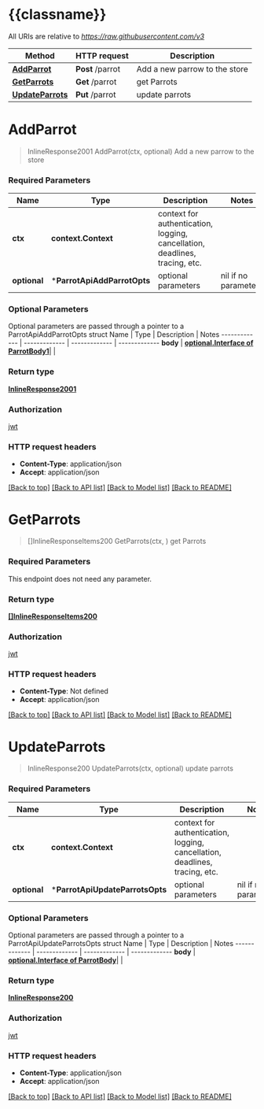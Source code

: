 # {{classname}}

All URIs are relative to *https://raw.githubusercontent.com/v3*

Method | HTTP request | Description
------------- | ------------- | -------------
[**AddParrot**](ParrotApi.md#AddParrot) | **Post** /parrot | Add a new parrow to the store
[**GetParrots**](ParrotApi.md#GetParrots) | **Get** /parrot | get Parrots
[**UpdateParrots**](ParrotApi.md#UpdateParrots) | **Put** /parrot | update parrots

# **AddParrot**
> InlineResponse2001 AddParrot(ctx, optional)
Add a new parrow to the store

### Required Parameters

Name | Type | Description  | Notes
------------- | ------------- | ------------- | -------------
 **ctx** | **context.Context** | context for authentication, logging, cancellation, deadlines, tracing, etc.
 **optional** | ***ParrotApiAddParrotOpts** | optional parameters | nil if no parameters

### Optional Parameters
Optional parameters are passed through a pointer to a ParrotApiAddParrotOpts struct
Name | Type | Description  | Notes
------------- | ------------- | ------------- | -------------
 **body** | [**optional.Interface of ParrotBody1**](ParrotBody1.md)|  | 

### Return type

[**InlineResponse2001**](inline_response_200_1.md)

### Authorization

[jwt](../README.md#jwt)

### HTTP request headers

 - **Content-Type**: application/json
 - **Accept**: application/json

[[Back to top]](#) [[Back to API list]](../README.md#documentation-for-api-endpoints) [[Back to Model list]](../README.md#documentation-for-models) [[Back to README]](../README.md)

# **GetParrots**
> []InlineResponseItems200 GetParrots(ctx, )
get Parrots

### Required Parameters
This endpoint does not need any parameter.

### Return type

[**[]InlineResponseItems200**](inline_response_items200.md)

### Authorization

[jwt](../README.md#jwt)

### HTTP request headers

 - **Content-Type**: Not defined
 - **Accept**: application/json

[[Back to top]](#) [[Back to API list]](../README.md#documentation-for-api-endpoints) [[Back to Model list]](../README.md#documentation-for-models) [[Back to README]](../README.md)

# **UpdateParrots**
> InlineResponse200 UpdateParrots(ctx, optional)
update parrots

### Required Parameters

Name | Type | Description  | Notes
------------- | ------------- | ------------- | -------------
 **ctx** | **context.Context** | context for authentication, logging, cancellation, deadlines, tracing, etc.
 **optional** | ***ParrotApiUpdateParrotsOpts** | optional parameters | nil if no parameters

### Optional Parameters
Optional parameters are passed through a pointer to a ParrotApiUpdateParrotsOpts struct
Name | Type | Description  | Notes
------------- | ------------- | ------------- | -------------
 **body** | [**optional.Interface of ParrotBody**](ParrotBody.md)|  | 

### Return type

[**InlineResponse200**](inline_response_200.md)

### Authorization

[jwt](../README.md#jwt)

### HTTP request headers

 - **Content-Type**: application/json
 - **Accept**: application/json

[[Back to top]](#) [[Back to API list]](../README.md#documentation-for-api-endpoints) [[Back to Model list]](../README.md#documentation-for-models) [[Back to README]](../README.md)

